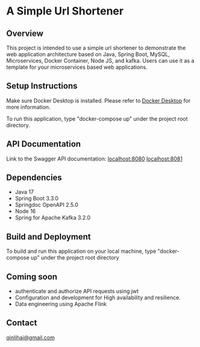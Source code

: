 
# A Simple Url Shortener

## Overview
This project is intended to use a simple url shortener to 
demonstrate the web application architecture based on Java, 
Spring Boot, MySQL, Microservices, Docker Container, Node JS, 
and kafka. Users can use it as a template for your microservices 
based web applications.

## Setup Instructions
Make sure Docker Desktop is installed. Please refer to [Docker Desktop](https://www.docker.com/products/docker-desktop/) 
for more information.

To run this application, type "docker-compose up" under the project root directory.

## API Documentation
Link to the Swagger API documentation: 
[localhost:8080](http://localhost:8080/swagger-ui.html)
[localhost:8081](http://localhost:8081/swagger-ui.html)

## Dependencies
- Java 17
- Spring Boot 3.3.0
- Springdoc OpenAPI 2.5.0
- Node 16
- Spring for Apache Kafka 3.2.0

## Build and Deployment
To build and run this application on your local machine, type "docker-compose up"
under the project root directory

## Coming soon
- authenticate and authorize API requests using jwt
- Configuration and development for High availability and resilience.
- Data engineering using Apache Flink

## Contact
qinlihai@gmail.com
